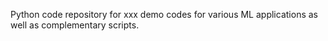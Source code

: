 Python code repository for xxx demo codes for various ML applications as well as complementary scripts.
